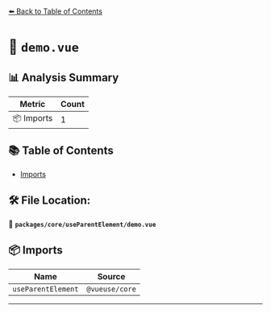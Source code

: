 [⬅️ Back to Table of Contents](../../../index.md)

# 📄 `demo.vue`

## 📊 Analysis Summary

| Metric | Count |
|--------|-------|
| 📦 Imports | 1 |

## 📚 Table of Contents

- [Imports](#imports)

## 🛠️ File Location:
📂 **`packages/core/useParentElement/demo.vue`**

## 📦 Imports

| Name | Source |
|------|--------|
| `useParentElement` | `@vueuse/core` |


---
